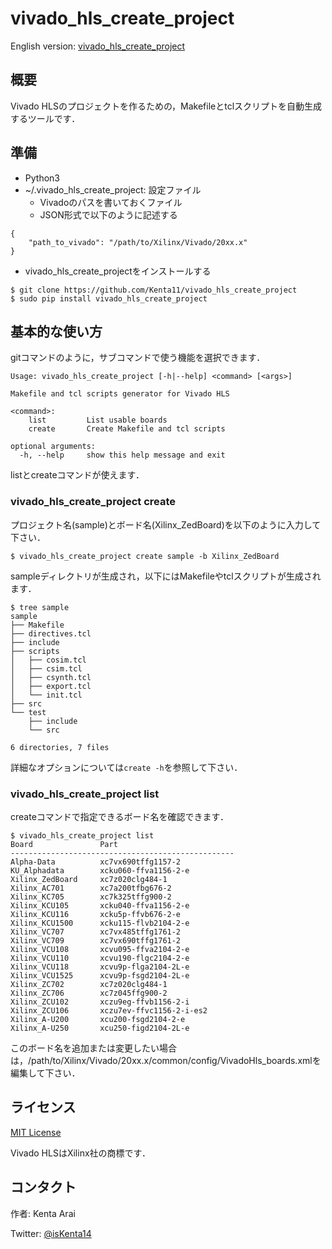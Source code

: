 # vivado_hls_create_project

English version: [vivado_hls_create_project](README.md)

## 概要

Vivado HLSのプロジェクトを作るための，Makefileとtclスクリプトを自動生成するツールです．

## 準備

- Python3
- ~/.vivado_hls_create_project: 設定ファイル
	- Vivadoのパスを書いておくファイル
	- JSON形式で以下のように記述する

```
{
    "path_to_vivado": "/path/to/Xilinx/Vivado/20xx.x"
}
```

- vivado_hls_create_projectをインストールする

```
$ git clone https://github.com/Kenta11/vivado_hls_create_project
$ sudo pip install vivado_hls_create_project
```

## 基本的な使い方

gitコマンドのように，サブコマンドで使う機能を選択できます．

```
Usage: vivado_hls_create_project [-h|--help] <command> [<args>]

Makefile and tcl scripts generator for Vivado HLS

<command>:
    list         List usable boards
    create       Create Makefile and tcl scripts

optional arguments:
  -h, --help     show this help message and exit
```

listとcreateコマンドが使えます．

### vivado_hls_create_project create

プロジェクト名(sample)とボード名(Xilinx_ZedBoard)を以下のように入力して下さい．

```
$ vivado_hls_create_project create sample -b Xilinx_ZedBoard
```

sampleディレクトリが生成され，以下にはMakefileやtclスクリプトが生成されます．

```
$ tree sample
sample
├── Makefile
├── directives.tcl
├── include
├── scripts
│   ├── cosim.tcl
│   ├── csim.tcl
│   ├── csynth.tcl
│   ├── export.tcl
│   └── init.tcl
├── src
└── test
    ├── include
    └── src

6 directories, 7 files
```

詳細なオプションについては`create -h`を参照して下さい．

### vivado_hls_create_project list

createコマンドで指定できるボード名を確認できます．

```
$ vivado_hls_create_project list
Board               Part
--------------------------------------------------
Alpha-Data          xc7vx690tffg1157-2
KU_Alphadata        xcku060-ffva1156-2-e
Xilinx_ZedBoard     xc7z020clg484-1
Xilinx_AC701        xc7a200tfbg676-2
Xilinx_KC705        xc7k325tffg900-2
Xilinx_KCU105       xcku040-ffva1156-2-e
Xilinx_KCU116       xcku5p-ffvb676-2-e
Xilinx_KCU1500      xcku115-flvb2104-2-e
Xilinx_VC707        xc7vx485tffg1761-2
Xilinx_VC709        xc7vx690tffg1761-2
Xilinx_VCU108       xcvu095-ffva2104-2-e
Xilinx_VCU110       xcvu190-flgc2104-2-e
Xilinx_VCU118       xcvu9p-flga2104-2L-e
Xilinx_VCU1525      xcvu9p-fsgd2104-2L-e
Xilinx_ZC702        xc7z020clg484-1
Xilinx_ZC706        xc7z045ffg900-2
Xilinx_ZCU102       xczu9eg-ffvb1156-2-i
Xilinx_ZCU106       xczu7ev-ffvc1156-2-i-es2
Xilinx_A-U200       xcu200-fsgd2104-2-e
Xilinx_A-U250       xcu250-figd2104-2L-e
```

このボード名を追加または変更したい場合は，/path/to/Xilinx/Vivado/20xx.x/common/config/VivadoHls_boards.xmlを編集して下さい．

## ライセンス

[MIT License](LICENSE)

Vivado HLSはXilinx社の商標です．

## コンタクト

作者: Kenta Arai

Twitter: [@isKenta14](https://twitter.com/isKenta14)
